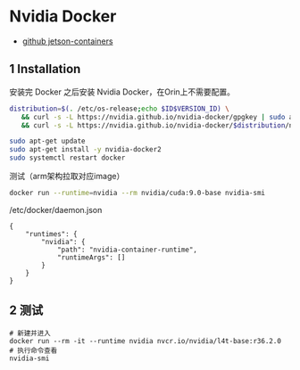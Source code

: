 # Nvidia Docker

- [github jetson-containers](https://github.com/dusty-nv/jetson-containers)

## 1 Installation

安装完 Docker 之后安装 Nvidia Docker，在Orin上不需要配置。

```bash
distribution=$(. /etc/os-release;echo $ID$VERSION_ID) \
   && curl -s -L https://nvidia.github.io/nvidia-docker/gpgkey | sudo apt-key add - \
   && curl -s -L https://nvidia.github.io/nvidia-docker/$distribution/nvidia-docker.list | sudo tee /etc/apt/sources.list.d/nvidia-docker.list

sudo apt-get update
sudo apt-get install -y nvidia-docker2
sudo systemctl restart docker
```

测试（arm架构拉取对应image）

```bash
docker run --runtime=nvidia --rm nvidia/cuda:9.0-base nvidia-smi
```
/etc/docker/daemon.json
```shell
{
    "runtimes": {
        "nvidia": {
            "path": "nvidia-container-runtime",
            "runtimeArgs": []
        }
    }
}
```

## 2 测试

```shell
# 新建并进入
docker run --rm -it --runtime nvidia nvcr.io/nvidia/l4t-base:r36.2.0
# 执行命令查看
nvidia-smi
```